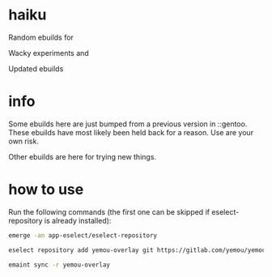 # haiku
Random ebuilds for

Wacky experiments and

Updated ebuilds

# info
Some ebuilds here are just bumped from a previous version in ::gentoo. These ebuilds have most
likely been held back for a reason. Use are your own risk.

Other ebuilds are here for trying new things.

# how to use
Run the following commands (the first one can be skipped if eselect-repository is already installed):
```sh
emerge -an app-eselect/eselect-repository

eselect repository add yemou-overlay git https://gitlab.com/yemou/yemou-overlay

emaint sync -r yemou-overlay
```
